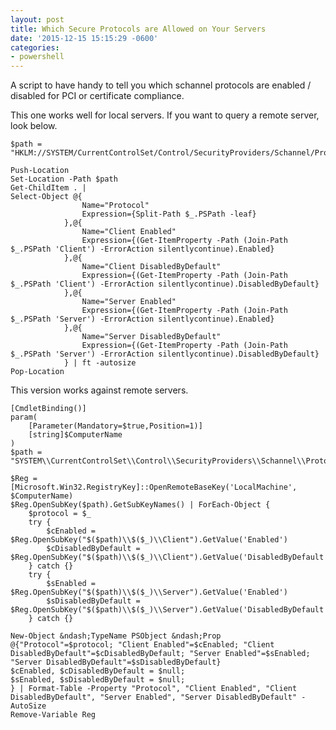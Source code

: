 ```yaml
---
layout: post
title: Which Secure Protocols are Allowed on Your Servers
date: '2015-12-15 15:15:29 -0600'
categories:
- powershell
---
```

A script to have handy to tell you which schannel protocols are enabled / disabled for PCI or certificate compliance.

This one works well for local servers. If you want to query a remote server, look below.

    $path = "HKLM://SYSTEM/CurrentControlSet/Control/SecurityProviders/Schannel/Protocols"

    Push-Location
    Set-Location -Path $path
    Get-ChildItem . |
    Select-Object @{
                    Name="Protocol"
                    Expression={Split-Path $_.PSPath -leaf}
                },@{
                    Name="Client Enabled"
                    Expression={(Get-ItemProperty -Path (Join-Path $_.PSPath 'Client') -ErrorAction silentlycontinue).Enabled}
                },@{
                    Name="Client DisabledByDefault"
                    Expression={(Get-ItemProperty -Path (Join-Path $_.PSPath 'Client') -ErrorAction silentlycontinue).DisabledByDefault}
                },@{
                    Name="Server Enabled"
                    Expression={(Get-ItemProperty -Path (Join-Path $_.PSPath 'Server') -ErrorAction silentlycontinue).Enabled}
                },@{
                    Name="Server DisabledByDefault"
                    Expression={(Get-ItemProperty -Path (Join-Path $_.PSPath 'Server') -ErrorAction silentlycontinue).DisabledByDefault}
                } | ft -autosize
    Pop-Location

This version works against remote servers.

    [CmdletBinding()]
    param(
        [Parameter(Mandatory=$true,Position=1)]
        [string]$ComputerName
    )
    $path = "SYSTEM\\CurrentControlSet\\Control\\SecurityProviders\\Schannel\\Protocols\"

    $Reg = [Microsoft.Win32.RegistryKey]::OpenRemoteBaseKey('LocalMachine', $ComputerName)
    $Reg.OpenSubKey($path).GetSubKeyNames() | ForEach-Object {
        $protocol = $_
        try {
            $cEnabled = $Reg.OpenSubKey("$($path)\\$($_)\\Client").GetValue('Enabled')
            $cDisabledByDefault = $Reg.OpenSubKey("$($path)\\$($_)\\Client").GetValue('DisabledByDefault')
        } catch {}
        try {
            $sEnabled = $Reg.OpenSubKey("$($path)\\$($_)\\Server").GetValue('Enabled')
            $sDisabledByDefault = $Reg.OpenSubKey("$($path)\\$($_)\\Server").GetValue('DisabledByDefault')
        } catch {}
        
    New-Object &ndash;TypeName PSObject &ndash;Prop @{"Protocol"=$protocol; "Client Enabled"=$cEnabled; "Client DisabledByDefault"=$cDisabledByDefault; "Server Enabled"=$sEnabled; "Server DisabledByDefault"=$sDisabledByDefault}
    $cEnabled, $cDisabledByDefault = $null;
    $sEnabled, $sDisabledByDefault = $null;
    } | Format-Table -Property "Protocol", "Client Enabled", "Client DisabledByDefault", "Server Enabled", "Server DisabledByDefault" -AutoSize
    Remove-Variable Reg
